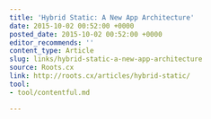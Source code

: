 ```yaml
---
title: 'Hybrid Static: A New App Architecture'
date: 2015-10-02 00:52:00 +0000
posted_date: 2015-10-02 00:52:00 +0000
editor_recommends: ''
content_type: Article
slug: links/hybrid-static-a-new-app-architecture
source: Roots.cx
link: http://roots.cx/articles/hybrid-static/
tool:
- tool/contentful.md

---
```

